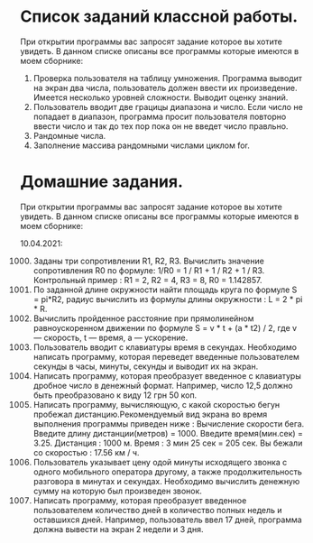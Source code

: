 # Список заданий классной работы.
При открытии программы вас запросят задание которое вы хотите увидеть.
В данном списке описаны все программы которые имеются в моем сборнике:
1. Проверка пользователя на таблицу умножения.
Программа выводит на экран два числа, пользователь должен ввести их произведение. Имеется несколько уровней сложности. Выводит оценку знаний.
2. Пользователь вводит две грацицы диапазона и число. 
Если число не попадает в диапазон, программа просит пользователя повторно ввести число и так до тех пор пока он не введет число правльно.
3. Рандомные числа.
4. Заполнение массива рандомными числами циклом for.

# Домашние задания.
При открытии программы вас запросят задание которое вы хотите увидеть.
В данном списке описаны все программы которые имеются в моем сборнике:

10.04.2021:

1000. Заданы три сопротивлении R1, R2, R3. 
Вычислить значение сопротивления R0 по формуле: 1/R0 = 1 / R1 + 1 / R2 + 1 / R3. Контрольный пример : R1 = 2, R2 = 4, R3 = 8, R0 = 1.142857.
1001. По заданной длине окружности найти площадь круга по формуле S = pi*R2, 
радиус вычислить из формулы длины окружности : L = 2 * pi * R.
1002. Вычислить пройденное расстояние при прямолинейном равноускоренном движении по формуле
S = v * t + (a * t2) / 2, где v — скорость, t — время, а — ускорение.
1003. Пользователь вводит с клавиатуры время в секундах. Необходимо написать программу, которая переведет введенные пользователем секунды в часы, минуты, секунды и выводит их на экран.
1004. Написать программу, которая преобразует введенное с клавиатуры дробное число в денежный формат. Например, число 12,5 должно быть преобразовано к виду 12 грн 50 коп.
1005. Написать программу, вычисляющую, с какой скоростью бегун пробежал дистанцию.Рекомендуемый вид экрана во время выполнения программы приведен ниже : Вычисление скорости бега. Введите длину дистанции(метров) = 1000. Введите время(мин.сек) = 3.25. Дистанция : 1000 м.  Время : 3 мин 25 сек = 205 сек. Вы бежали со скоростью : 17.56 км / ч.
1006. Пользователь указывает цену одой минуты исходящего звонка с одного мобильного оператора другому, а также продолжительность разговора в минутах и секундах. Необходимо вычислить денежную сумму на которую был произведен звонок.
1007. Написать программу, которая преобразует введенное пользователем количество дней в количество полных недель и оставшихся дней. Например, пользователь ввел 17 дней, программа должна вывести на экран 2 недели и 3 дня.
